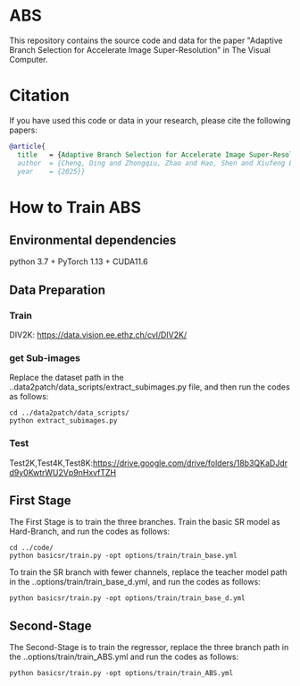 # ABS
This repository contains the source code and data for the paper "Adaptive Branch Selection for Accelerate Image Super-Resolution" in The Visual Computer.
# Citation
If you have used this code or data in your research, please cite the following papers:

```BibTeX
@article{
  title   = {Adaptive Branch Selection for Accelerate Image Super-Resolution}
  author  = {Cheng, Ding and Zhongqiu, Zhao and Hao, Shen and Xiufeng Liu}
  year    = {2025}}
```


# How to Train ABS
## Environmental dependencies
python 3.7 + PyTorch 1.13 + CUDA11.6

## Data Preparation
### Train
DIV2K: https://data.vision.ee.ethz.ch/cvl/DIV2K/
### get Sub-images
Replace the dataset path in the ..data2patch/data_scripts/extract_subimages.py file, and then run the codes as follows:
```code
cd ../data2patch/data_scripts/
python extract_subimages.py
```

### Test
Test2K,Test4K,Test8K:https://drive.google.com/drive/folders/18b3QKaDJdrd9y0KwtrWU2Vp9nHxvfTZH

## First Stage
The First Stage is to train the three branches. Train the basic SR model as Hard-Branch, and run the codes as follows:
```code
cd ../code/
python basicsr/train.py -opt options/train/train_base.yml
```

To train the SR branch with fewer channels, replace the teacher model path in the ..options/train/train_base_d.yml, and run the codes as follows:
```code
python basicsr/train.py -opt options/train/train_base_d.yml
```

## Second-Stage
The Second-Stage is to train the regressor, replace the three branch path in the ..options/train/train_ABS.yml and run the codes as follows:
```code
python basicsr/train.py -opt options/train/train_ABS.yml
```


